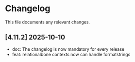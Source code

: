 # Changelog

This file documents any relevant changes.

## [4.11.2] 2025-10-10

- doc: The changelog is now mandatory for every release
- feat: relationalbone contexts now can handle formatstrings